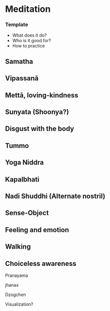 # Meditation

### Template
* What does it do?
* Who is it good for?
* How to practice

## Samatha 

## Vipassanā

## Mettā, loving-kindness

## Sunyata (Shoonya?)

## Disgust with the body

## Tummo

## Yoga Niddra

## Kapalbhati 

## Nadi Shuddhi (Alternate nostril)

## Sense-Object

## Feeling and emotion

## Walking

## Choiceless awareness



Pranayama

jhanas 

Dzogchen

Visualization?